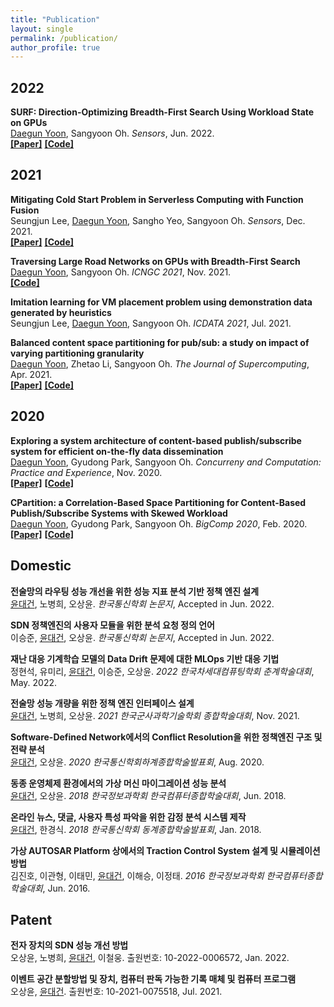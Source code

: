 ```yaml
---
title: "Publication"
layout: single
permalink: /publication/
author_profile: true
---
```


2022
---
**SURF: Direction-Optimizing Breadth-First Search Using Workload State on GPUs**  
<u>Daegun Yoon</u>, Sangyoon Oh. *Sensors*, Jun. 2022.  
[**\[Paper\]**](https://www.mdpi.com/1424-8220/22/13/4899) [**\[Code\]**](https://github.com/kljp/SURF)  

2021
---
**Mitigating Cold Start Problem in Serverless Computing with Function Fusion**  
Seungjun Lee, <u>Daegun Yoon</u>, Sangho Yeo, Sangyoon Oh. *Sensors*, Dec. 2021.  
[**\[Paper\]**](https://www.mdpi.com/1424-8220/21/24/8416) [**\[Code\]**](https://github.com/henry174Ajou/AWS-Lambda-Fusion-Automation)  

**Traversing Large Road Networks on GPUs with Breadth-First Search**  
<u>Daegun Yoon</u>, Sangyoon Oh. *ICNGC 2021*, Nov. 2021.  
[**\[Code\]**](https://github.com/kljp/BARON)  

**Imitation learning for VM placement problem using demonstration data generated by heuristics**  
Seungjun Lee, <u>Daegun Yoon</u>, Sangyoon Oh. *ICDATA 2021*, Jul. 2021.  

**Balanced content space partitioning for pub/sub: a study on impact of varying partitioning granularity**  
<u>Daegun Yoon</u>, Zhetao Li, Sangyoon Oh. *The Journal of Supercomputing*, Apr. 2021.  
[**\[Paper\]**](https://link.springer.com/article/10.1007/s11227-021-03821-5) [**\[Code\]**](https://github.com/kljp/CPartition)  

2020
---
**Exploring a system architecture of content-based publish/subscribe system for efficient on-the-fly data dissemination**  
<u>Daegun Yoon</u>, Gyudong Park, Sangyoon Oh. *Concurreny and Computation: Practice and Experience*, Nov. 2020.  
[**\[Paper\]**](https://onlinelibrary.wiley.com/doi/full/10.1002/cpe.6090) [**\[Code\]**](https://github.com/kljp/drda)  

**CPartition: a Correlation-Based Space Partitioning for Content-Based Publish/Subscribe Systems with Skewed Workload**  
<u>Daegun Yoon</u>, Gyudong Park, Sangyoon Oh. *BigComp 2020*, Feb. 2020.  
[**\[Paper\]**](https://ieeexplore.ieee.org/abstract/document/9070640) [**\[Code\]**](https://github.com/kljp/CPartition)  

Domestic
---
**전술망의 라우팅 성능 개선을 위한 성능 지표 분석 기반 정책 엔진 설계**  
<u>윤대건</u>, 노병희, 오상윤. *한국통신학회 논문지*, Accepted in Jun. 2022.  

**SDN 정책엔진의 사용자 모듈을 위한 분석 요청 정의 언어**  
이승준, <u>윤대건</u>, 오상윤. *한국통신학회 논문지*, Accepted in Jun. 2022.  

**재난 대응 기계학습 모델의 Data Drift 문제에 대한 MLOps 기반 대응 기법**  
정현석, 유미리, <u>윤대건</u>, 이승준, 오상윤. *2022 한국차세대컴퓨팅학회 춘계학술대회*, May. 2022.  

**전술망 성능 개량을 위한 정책 엔진 인터페이스 설계**  
<u>윤대건</u>, 노병희, 오상윤. *2021 한국군사과학기술학회 종합학술대회*, Nov. 2021.  

**Software-Defined Network에서의 Conflict Resolution을 위한 정책엔진 구조 및 전략 분석**  
<u>윤대건</u>, 오상윤. *2020 한국통신학회하계종합학술발표회*, Aug. 2020.  

**동종 운영체제 환경에서의 가상 머신 마이그레이션 성능 분석**  
<u>윤대건</u>, 오상윤. *2018 한국정보과학회 한국컴퓨터종합학술대회*, Jun. 2018.  

**온라인 뉴스, 댓글, 사용자 특성 파악을 위한 감정 분석 시스템 제작**  
<u>윤대건</u>, 한경식. *2018 한국통신학회 동계종합학술발표회*, Jan. 2018.  

**가상 AUTOSAR Platform 상에서의 Traction Control System 설계 및 시뮬레이션 방법**  
김진호, 이관형, 이태민, <u>윤대건</u>, 이해승, 이정태. *2016 한국정보과학회 한국컴퓨터종합학술대회*, Jun. 2016.  

Patent
---
**전자 장치의 SDN 성능 개선 방법**  
오상윤, 노병희, <u>윤대건</u>, 이철웅. 출원번호: 10-2022-0006572, Jan. 2022.  

**이벤트 공간 분할방법 및 장치, 컴퓨터 판독 가능한 기록 매체 및 컴퓨터 프로그램**  
오상윤, <u>윤대건</u>. 출원번호: 10-2021-0075518, Jul. 2021.
